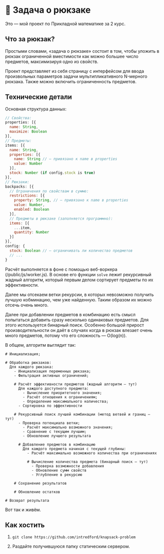 # 🎒 Задача о рюкзаке

Это — мой проект по Прикладной математике за 2 курс.

## Что за рюкзак?

Простыми словами, «задача о рюкзаке» состоит в том, чтобы уложить в рюкзак ограниченной вместимости как можно большее число предметов, максимизируя одно из свойств.

Проект представляет из себя страницу с интерфейсом для ввода произвольных параметров задачи мультипликативного N-мерного рюкзака. Также можно включить ограниченность предметов.

## Технические детали

Основная структура данных:
```js
// Свойства:
properties: [{
  name: String, 
  maximize: Boolean
}],
// Предметы:
items: [{
  name: String,
  properties: [{
    name: String // — привязано к name в properties
    value: Number
  }],
  stock: Number (if config.stock is true)
}],
// Рюкзаки:
backpacks: [{
  // Ограничения по свойствам в сумме:
  restrictions: [{
    property: String, // — привязано к name в properties
    value: Number,
    enabled: Boolean
  }],
  // Предметы в рюкзаке (заполняется программно):
  items: [{
    ...item,
    quantity: Number
  }]
}],
config: {
  stock: Boolean // — ограничивать ли количество предметов
  // ...
}
```

Расчёт выполняется в фоне с помощью веб-воркера (/public/js/worker.js). В основе его функции `solve` лежит рекурсивный жадный алгоритм, который первым делом сортирует предметы по их эффективности.

Далее мы отсекаем ветки рекурсии, в которых невозможно получить лучшую кобминацию, чем уже найденную. Таким образом их можно отсечь очень много.

Далее при добавлении предметов в комбинацию есть смысл попытаться добавить сразу несколько одинаковых предметов. Для этого используется бинарный поиск. Особенно большой прирост производительности он даёт в случаях когда в рюкзак влезает очень много предметов, потому что его сложность — O(log(n)).

В общем, алгоритм выглядит так:

```
# Инициализация;
  
# Обработка рюкзаков:
  Для каждого рюкзака:
    - Инициализация переменных рюкзака;
    - Фильтрация активных ограничений;
    
    # Расчёт эффективности предметов (жадный алгоритм — тут)
      Для каждого доступного предмета:
        - Вычисление приоритетного значения;
        - Расчёт отношения к ограничениям;
        - Определение максимального количества;
      - Сортировка по эффективности
    
    # Рекурсивный поиск лучшей комбинации (метод ветвей и границ — тут)
      - Проверка потенциала ветки;
        - Расчёт максимально возможного значения;
        - Сравнение с текущим лучшим;
      	- Обновление лучшего результата
      
      # Добавление предметов в комбинацию
        Для каждого предмета начиная с текущей глубины:
          - Расчёт максимально возможного количества при ограничениях
          
          # Вычисление количества предмета (бинарный поиск — тут)
            - Проверка возможности добавления
            - Обновление сумм свойств
            - Углубление в рекурсию
    
    # Сохранение результатов
    
   	# Обновление остатков

# Возврат результата
```

Вот так и живём.

## Как хостить

1. `git clone https://github.com/intredford/knapsack-problem`

2. Раздайте получившуюся папку статическим сервером.
